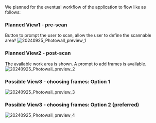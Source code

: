 We planned for the eventual workflow of the application to flow like as follows:
### Planned View1 - pre-scan
Button to prompt the user to scan, allow the user to define the scannable area?
![20240925_Photowall_preview_1](https://github.com/user-attachments/assets/264feebf-4755-482e-bb4a-462e062c57a3)
### Planned View2 - post-scan
The available work area is shown.
A prompt to add frames is available.
![20240925_Photowall_preview_2](https://github.com/user-attachments/assets/c91888b0-d04c-405f-af14-472b4d830d5b)
### Possible View3 - choosing frames: Option 1
![20240925_Photowall_preview_3](https://github.com/user-attachments/assets/a8ca5cab-3791-4d70-a210-2ba54285c6ff)
### Possible View3 - choosing frames: Option 2 (preferred)
![20240925_Photowall_preview_4](https://github.com/user-attachments/assets/a74ac969-4c29-4e38-8f03-6e7f1dff61bc)

